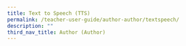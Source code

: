 ```yaml
---
title: Text to Speech (TTS)
permalink: /teacher-user-guide/author-author/textspeech/
description: ""
third_nav_title: Author (Author)
---
```

